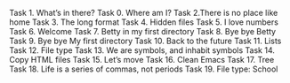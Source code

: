 Task 1. What’s in there?
Task 0. Where am I?
Task 2.There is no place like home
Task 3. The long format
Task 4. Hidden files
Task 5. I love numbers
Task 6. Welcome
Task 7. Betty in my first directory
Task 8. Bye bye Betty
Task 9. Bye bye My first directory
Task 10. Back to the future
Task 11. Lists
Task 12. File type
Task 13. We are symbols, and inhabit symbols
Task 14. Copy HTML files
Task 15. Let’s move
Task 16. Clean Emacs
Task 17. Tree
Task 18. Life is a series of commas, not periods
Task 19. File type: School
